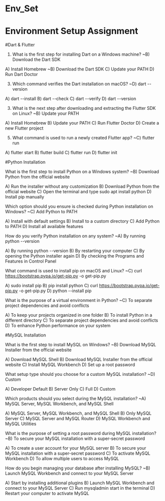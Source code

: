 # Env_Set

# Environment Setup Assignment

#Dart & Flutter

1. What is the first step for installing Dart on a Windows machine?
~B) Download the Dart SDK

A) Install Homebrew
~B) Download the Dart SDK
C) Update your PATH
D) Run Dart Doctor


3. Which command verifies the Dart installation on macOS?
~D) dart --version

A) dart --install
B) dart --check
C) dart --verify
D) dart --version


3. What is the next step after downloading and extracting the Flutter SDK on Linux?
~B) Update your PATH

A) Install Homebrew
B) Update your PATH
C) Run Flutter Doctor
D) Create a new Flutter project


5. What command is used to run a newly created Flutter app?
~C) flutter run

A) flutter start
B) flutter build
C) flutter run
D) flutter init


#Python Installation

What is the first step to install Python on a Windows system?
~B) Download Python from the official website

A) Run the installer without any customization
B) Download Python from the official website
C) Open the terminal and type sudo apt install python
D) Install pip manually

Which option should you ensure is checked during Python installation on Windows?
~C) Add Python to PATH

A) Install with default settings
B) Install to a custom directory
C) Add Python to PATH
D) Install all available features

How do you verify Python installation on any system?
~A) By running python --version

A) By running python --version
B) By restarting your computer
C) By opening the Python installer again
D) By checking the Programs and Features in Control Panel

What command is used to install pip on macOS and Linux?
~C) curl https://bootstrap.pypa.io/get-pip.py -o get-pip.py

A) sudo install pip
B) pip install python
C) curl https://bootstrap.pypa.io/get-pip.py -o get-pip.py
D) python --install pip

What is the purpose of a virtual environment in Python?
~C) To separate project dependencies and avoid conflicts

A) To keep your projects organized in one folder
B) To install Python in a different directory
C) To separate project dependencies and avoid conflicts
D) To enhance Python performance on your system

#MySQL Installation

What is the first step to install MySQL on Windows?
~B) Download MySQL Installer from the official website

A) Download MySQL Shell
B) Download MySQL Installer from the official website
C) Install MySQL Workbench
D) Set up a root password

What setup type should you choose for a custom MySQL installation?
~D) Custom

A) Developer Default
B) Server Only
C) Full
D) Custom

Which products should you select during the MySQL installation?
~A) MySQL Server, MySQL Workbench, and MySQL Shell

A) MySQL Server, MySQL Workbench, and MySQL Shell
B) Only MySQL Server
C) MySQL Server and MySQL Router
D) MySQL Workbench and MySQL Utilities

What is the purpose of setting a root password during MySQL installation?
~B) To secure your MySQL installation with a super-secret password

A) To create a user account for your MySQL server
B) To secure your MySQL installation with a super-secret password
C) To activate MySQL Workbench
D) To allow multiple users to access MySQL

How do you begin managing your database after installing MySQL?
~B) Launch MySQL Workbench and connect to your MySQL Server

A) Start by installing additional plugins
B) Launch MySQL Workbench and connect to your MySQL Server
C) Run mysqladmin start in the terminal
D) Restart your computer to activate MySQL
